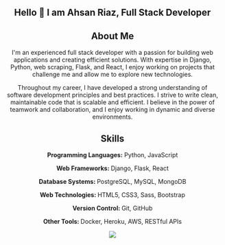 <div align="center">
  <h2> Hello 👋 I am Ahsan Riaz, Full Stack Developer</h2>
  <h2>About Me</h2>
  <p>I'm an experienced full stack developer with a passion for building web applications and creating efficient solutions. With expertise in Django, Python, web scraping, Flask, and React, I enjoy working on projects that challenge me and allow me to explore new technologies.</p>
  <p>Throughout my career, I have developed a strong understanding of software development principles and best practices. I strive to write clean, maintainable code that is scalable and efficient. I believe in the power of teamwork and collaboration, and I enjoy working in dynamic and diverse environments.</p>

  <h2>Skills</h2>
  <p align="center">
  
  <p><strong>Programming Languages:</strong> Python, JavaScript</p>
  <p><strong>Web Frameworks: </strong> Django, Flask, React</p>
  <p><strong>Database Systems: </strong> PostgreSQL, MySQL, MongoDB</p>
  <p><strong>Web Technologies: </strong> HTML5, CSS3, Sass, Bootstrap</p>
  <p><strong>Version Control: </strong> Git, GitHub</p>
  <p><strong>Other Tools: </strong> Docker, Heroku, AWS, RESTful APIs</p>

<p align="center">
    <a href="https://skillicons.dev">
      <img src="https://skillicons.dev/icons?i=py,flask,react,mongodb,mysql,js" />
    </a>
  </p>

<!--
**MindrindAhsan/MindrindAhsan** is a ✨ _special_ ✨ repository because its `README.md` (this file) appears on your GitHub profile.

Here are some ideas to get you started:

- 🔭 I’m currently working on ...
- 🌱 I’m currently learning ...
- 👯 I’m looking to collaborate on ...
- 🤔 I’m looking for help with ...
- 💬 Ask me about ...
- 📫 How to reach me: ...
- 😄 Pronouns: ...
- ⚡ Fun fact: ...
-->
